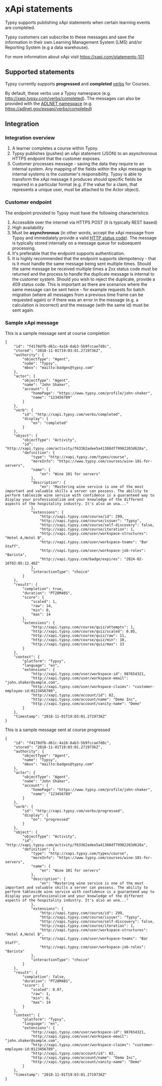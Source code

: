 # xApi statements
Typsy supports publishing xApi statements when certain learning events are completed.

Typsy customers can subscribe to these messages and save the information in their own Learning Management System (LMS) and/or Reporting System (e.g a data warehouse).

For more information about xApi visit https://xapi.com/statements-101

## Supported statements
Typsy currently supports **progressed** and **completed** [verbs](https://github.com/adlnet/xAPI-Spec/blob/master/xAPI-Data.md#verb) for Courses.

By default, these verbs use a Typsy namespace (e.g. http://xapi.typsy.com/verbs/completed). The messages can also be provided with the [ADLNET namespace](https://github.com/adlnet/xAPI-Spec/blob/master/xAPI-Data.md#verb) (e.g. https://adlnet.gov/expapi/verbs/completed)

## Integration
### Integration overview
1. A learner completes a course within Typsy.
2. Typsy publishes (pushes) an xApi statement (JSON) to an asynchronous HTTPS endpoint that the customer exposes.
3. Customer processes message - saving the data they require to an internal system.  Any mapping of the fields within the xApi message to internal systems is the customer's responsibility. Typsy is able to transform the xApi message it produces should specific fields be required in a particular format (e.g. if the value for a claim, that represents a unique user, must be attached to the Actor object).

### Customer endpoint
The endpoint provided to Typsy must have the following characteristics:
1. Accessible over the internet via HTTPS POST (it is typically REST based)
2. High availability
3. Must be **asynchronous** (in other words, accept the xApi message from Typsy and immediately provide a valid [HTTP status code](https://en.wikipedia.org/wiki/List_of_HTTP_status_codes)).  The message is typically stored internally on a message queue for subsequent processing.
4. It's preferable that the endpoint supports authentication.
5. It is highly recommended that the endpoint supports idempotency - that is it must handle the same message being sent multiple times.  Should the same message be received multiple times a 2xx status code must be returned and the process to handle the duplicate message is internal to the customer system. Should you wish to reject the duplicate, provide a 409 status code.  This is important as there are scenarios where the same message can be sent twice - for example requests for batch migration (where all messages from a previous time frame can be requested again) or if there was an error in the message (e.g. a calculation is incorrect) and the message (with the same id) must be sent again.

### Sample xApi message
This is a sample message sent at course completion

    {
        "id": "f4178dfb-d61c-4a16-8ab3-5b9fccae7d8c",
        "stored": "2018-11-01T19:03:01.2719736Z",
        "authority": {
            "objectType": "Agent",
            "name": "Typsy",
            "mbox": "mailto:badges@typsy.com"
        },
        "actor": {
            "objectType": "Agent",
            "name": "John Shaker",
            "account": {
                "homePage": "https://www.typsy.com/profile/john-shaker",
                "name": "123456789"
            }
        },
        "verb": {
            "id": "http://xapi.typsy.com/verbs/completed",
            "display": {
                "en": "completed"
            }
        },
        "object": {
            "objectType": "Activity",
            "id": "http://xapi.typsy.com/activity/f63362adee5a41368df79982203d628a",
            "definition": {
                "type": "http://xapi.typsy.com/types/course",
                "moreInfo": "https://www.typsy.com/courses/wine-101-for-servers",
                "name": {
                    "en": "Wine 101 for servers"
                },
                "description": {
                    "en": "Mastering wine service is one of the most important and valuable skills a server can possess. The ability to perform tableside wine service with confidence is a guaranteed way to display your professionalism and your knowledge of the different aspects of the hospitality industry. It's also an una..."
                },
                "extensions": {
                    "http://xapi.typsy.com/course/id": 299,
                    "http://xapi.typsy.com/course/issuer": "Typsy",
                    "http://xapi.typsy.com/course/self-discovery": false,
                    "http://xapi.typsy.com/course/iteration": 1,
                    "http://xapi.typsy.com/user/workspace-structures": "Hotel A,Hotel B",
                    "http://xapi.typsy.com/user/workspace-teams": "Bar Staff",
                    "http://xapi.typsy.com/user/workspace-job-roles": "Barista",
                    "http://xapi.typsy.com/badge/expires": "2024-02-16T02:05:12.48Z"
                },
                "interactionType": "choice"
            }
        },
        "result": {
            "completion": true,
            "duration": "PT28M48S",
            "score": {
                "scaled": 1,
                "raw": 14,
                "min": 0,
                "max": 14
            },
            "extensions": {
                "http://xapi.typsy.com/course/quiz/attempts": 1,
                "http://xapi.typsy.com/course/quiz/scaled": 0.85,
                "http://xapi.typsy.com/course/quiz/raw": 11,
                "http://xapi.typsy.com/course/quiz/min": 10,
                "http://xapi.typsy.com/course/quiz/max": 13
            }
        },
        "context": {
            "platform": "Typsy",
            "language": "en",
            "extensions": {
                "http://xapi.typsy.com/user/workspace-id": 987654321,
                "http://xapi.typsy.com/user/workspace-email": "john.shaker@sample.com",
                "http://xapi.typsy.com/user/workspace-claims": "customer-employee-id:0123456789",
                "http://xapi.typsy.com/account/id": 82,
                "http://xapi.typsy.com/account/name": "Demo Inc",
                "http://xapi.typsy.com/account/vanity-name": "Demo"
            }
        },
        "timestamp": "2018-11-01T19:03:01.2719736Z"
    }

This is a sample message sent at course progressed

    {
        "id": "f4178dfb-d61c-4a16-8ab3-5b9fccae7d8c",
        "stored": "2018-11-01T19:03:01.2719736Z",
        "authority": {
            "objectType": "Agent",
            "name": "Typsy",
            "mbox": "mailto:badges@typsy.com"
        },
        "actor": {
            "objectType": "Agent",
            "name": "John Shaker",
            "account": {
                "homePage": "https://www.typsy.com/profile/john-shaker",
                "name": "123456789"
            }
        },
        "verb": {
            "id": "http://xapi.typsy.com/verbs/progressed",
            "display": {
                "en": "progressed"
            }
        },
        "object": {
            "objectType": "Activity",
            "id": "http://xapi.typsy.com/activity/f63362adee5a41368df79982203d628a",
            "definition": {
                "type": "http://xapi.typsy.com/types/course",
                "moreInfo": "https://www.typsy.com/courses/wine-101-for-servers",
                "name": {
                    "en": "Wine 101 for servers"
                },
                "description": {
                    "en": "Mastering wine service is one of the most important and valuable skills a server can possess. The ability to perform tableside wine service with confidence is a guaranteed way to display your professionalism and your knowledge of the different aspects of the hospitality industry. It's also an una..."
                },
                "extensions": {
                    "http://xapi.typsy.com/course/id": 299,
                    "http://xapi.typsy.com/course/issuer": "Typsy",
                    "http://xapi.typsy.com/course/self-discovery": false,
                    "http://xapi.typsy.com/course/iteration": 1,
                    "http://xapi.typsy.com/user/workspace-structures": "Hotel A,Hotel B",
                    "http://xapi.typsy.com/user/workspace-teams": "Bar Staff",
                    "http://xapi.typsy.com/user/workspace-job-roles": "Barista"
                },
                "interactionType": "choice"
            }
        },
        "result": {
            "completion": false,
            "duration": "PT28M48S",
            "score": {
                "scaled": 0.07,
                "raw": 1,
                "min": 0,
                "max": 14
            }
        },
        "context": {
            "platform": "Typsy",
            "language": "en",
            "extensions": {
                "http://xapi.typsy.com/user/workspace-id": 987654321,
                "http://xapi.typsy.com/user/workspace-email": "john.shaker@sample.com",
                "http://xapi.typsy.com/user/workspace-claims": "customer-employee-id:0123456789",
                "http://xapi.typsy.com/account/id": 82,
                "http://xapi.typsy.com/account/name": "Demo Inc",
                "http://xapi.typsy.com/account/vanity-name": "Demo"
            }
        },
        "timestamp": "2018-11-01T19:03:01.2719736Z"
    }

